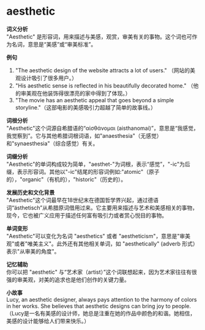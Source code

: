 # aesthetic

**词义分析**  
"Aesthetic" 是形容词，用来描述与美感，观赏，审美有关的事物。这个词也可作为名词，意思是“美感”或“审美标准”。

  

**例句**

  

1.  "The aesthetic design of the website attracts a lot of users." （网站的美观设计吸引了很多用户。）
2.  "His aesthetic sense is reflected in his beautifully decorated home." （他的审美观在他装饰得很漂亮的家中得到了体现。）
3.  "The movie has an aesthetic appeal that goes beyond a simple storyline."（这部电影的美感吸引力超越了简单的故事线。）

  

**词根分析**  
"Aesthetic"这个词源自希腊语的“αἰσθάνομαι (aisthanomai)”，意思是“我感觉，我觉察到”。它与其他希腊词根词语，如"anaesthesia"（无感觉）和"synaesthesia"（综合感觉）有关。

  

**词缀分析**  
"Aesthetic"的单词构成较为简单，"aesthet-"为词根，表示“感觉”，"-ic"为后缀，表示形容词。其他以"-ic"结尾的形容词例如:"atomic"（原子的），"organic"（有机的），"historic"（历史的）。

  

**发展历史和文化背景**  
"Aesthetic"这个词最早在18世纪末在德国哲学界兴起，通过德语词“ästhetisch”从希腊原词借用过来。它主要用来描述与艺术和美感相关的事物，现今，它也被广义应用于描述任何富有吸引力或者赏心悦目的事物。

  

**单词变形**  
"Aesthetic"可以变化为名词 "aesthetics" 或者 "aestheticism"，意思是"审美观"或者"唯美主义"。此外还有其他相关单词，如 "aesthetically" (adverb 形式）表示"从审美的角度"。

  

**记忆辅助**  
你可以把 "aesthetic" 与“艺术家（artist）”这个词联想起来，因为艺术家往往有很强的审美观，对美的追求也是他们创作的关键力量。

  

**小故事**  
Lucy, an aesthetic designer, always pays attention to the harmony of colors in her works. She believes that aesthetic designs can bring joy to people.  
（Lucy是一名有美感的设计师，她总是注重在她的作品中颜色的和谐。她相信，美感的设计能够给人们带来快乐。）
